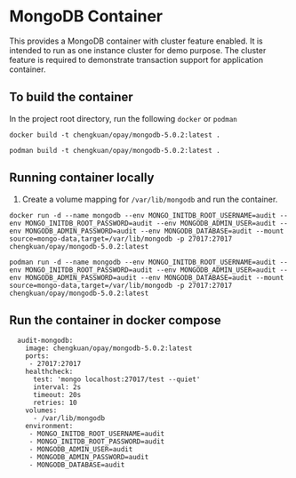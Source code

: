 # MongoDB Container

This provides a MongoDB container with cluster feature enabled. It is intended to run as one instance cluster for demo purpose. The cluster feature is required to 
demonstrate transaction support for application container.

## To build the container

In the project root directory, run the following `docker` or `podman`

```
docker build -t chengkuan/opay/mongodb-5.0.2:latest .
```

```
podman build -t chengkuan/opay/mongodb-5.0.2:latest .
```

## Running container locally

1. Create a volume mapping for `/var/lib/mongodb` and run the container.

```
docker run -d --name mongodb --env MONGO_INITDB_ROOT_USERNAME=audit --env MONGO_INITDB_ROOT_PASSWORD=audit --env MONGODB_ADMIN_USER=audit --env MONGODB_ADMIN_PASSWORD=audit --env MONGODB_DATABASE=audit --mount source=mongo-data,target=/var/lib/mongodb -p 27017:27017 chengkuan/opay/mongodb-5.0.2:latest
```

```
podman run -d --name mongodb --env MONGO_INITDB_ROOT_USERNAME=audit --env MONGO_INITDB_ROOT_PASSWORD=audit --env MONGODB_ADMIN_USER=audit --env MONGODB_ADMIN_PASSWORD=audit --env MONGODB_DATABASE=audit --mount source=mongo-data,target=/var/lib/mongodb -p 27017:27017 chengkuan/opay/mongodb-5.0.2:latest
```

## Run the container in docker compose

```
  audit-mongodb:
    image: chengkuan/opay/mongodb-5.0.2:latest
    ports:
     - 27017:27017
    healthcheck:
      test: 'mongo localhost:27017/test --quiet'
      interval: 2s
      timeout: 20s
      retries: 10
    volumes:
      - /var/lib/mongodb
    environment:
     - MONGO_INITDB_ROOT_USERNAME=audit
     - MONGO_INITDB_ROOT_PASSWORD=audit
     - MONGODB_ADMIN_USER=audit
     - MONGODB_ADMIN_PASSWORD=audit
     - MONGODB_DATABASE=audit
```